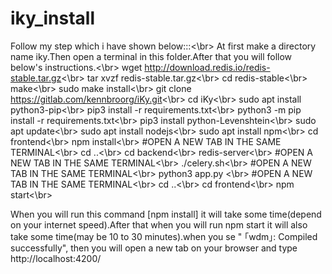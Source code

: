 # iky_install

Follow my step which i have shown below:::<\br>
At first make a directory name iky.Then open a terminal in this folder.After that you will follow below's instructions.<\br>
 wget http://download.redis.io/redis-stable.tar.gz<\br>
 tar xvzf redis-stable.tar.gz<\br>
 cd redis-stable<\br>
 make<\br>
 sudo make install<\br>
 git clone https://gitlab.com/kennbroorg/iKy.git<\br>
 cd iKy<\br>
 sudo apt install python3-pip<\br>
 pip3 install -r requirements.txt<\br>
 python3 -m pip install -r requirements.txt<\br>
 pip3 install python-Levenshtein<\br>
 sudo apt update<\br>
 sudo apt install nodejs<\br>
 sudo apt install npm<\br>
 cd frontend<\br>
 npm install<\br>
 #OPEN A NEW TAB IN THE SAME TERMINAL<\br>
 cd ..<\br>
 cd backend<\br>
 redis-server<\br>
 #OPEN A NEW TAB IN THE SAME TERMINAL<\br>
 ./celery.sh<\br>
 #OPEN A NEW TAB IN THE SAME TERMINAL<\br>
 python3 app.py <\br>
 #OPEN A NEW TAB IN THE SAME TERMINAL<\br>
 cd ..<\br>
 cd frontend<\br>
 npm start<\br>
     

When you will run this command [npm install] it will take some time(depend on your internet speed).After that when you will run npm start it will also take some time(may be 10 to 30 minutes).when you se " ｢wdm｣: Compiled successfully", then you will open a new tab on your browser and type http://localhost:4200/

